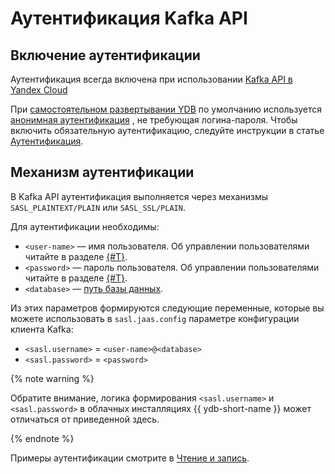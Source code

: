 # Аутентификация Kafka API

## Включение аутентификации

Аутентификация всегда включена при использовании [Kafka API в Yandex Cloud](https://yandex.cloud/ru/docs/data-streams/kafkaapi/auth)

При [самостоятельном развертывании YDB](../../quickstart.md) по умолчанию используется [анонимная аутентификация](../../security/authentication.md#anonymous)
, не требующая логина-пароля.
Чтобы включить обязательную аутентификацию, следуйте инструкции в статье [Аутентификация](../../security/authentication.md#static-credentials).

## Механизм аутентификации

В Kafka API аутентификация выполняется через механизмы `SASL_PLAINTEXT/PLAIN` или `SASL_SSL/PLAIN`.

Для аутентификации необходимы:

* `<user-name>` — имя пользователя. Об управлении пользователями читайте в разделе [{#T}](../../security/authentication.md).
* `<password>` — пароль пользователя. Об управлении пользователями читайте в разделе [{#T}](../../security/authentication.md).
* `<database>` — [путь базы данных](../../concepts/connect#database).

Из этих параметров формируются следующие переменные, которые вы можете использовать в
`sasl.jaas.config` параметре конфигурации клиента Kafka:

* `<sasl.username>` = `<user-name>@<database>`
* `<sasl.password>` = `<password>`

{% note warning %}

Обратите внимание, логика формирования `<sasl.username>` и `<sasl.password>` в облачных инсталляциях {{ ydb-short-name }} может отличаться от приведенной здесь.

{% endnote %}

Примеры аутентификации смотрите в [Чтение и запись](./examples.md).
